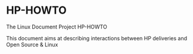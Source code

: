 # HP-HOWTO
The Linux Document Project HP-HOWTO

This document aims at describing interactions between HP deliveries and Open Source & Linux
